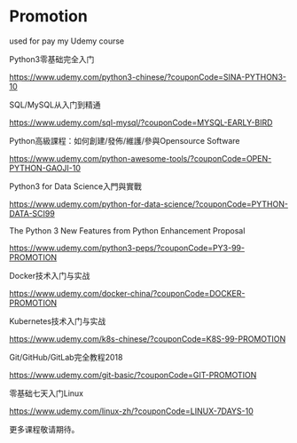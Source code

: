 # Promotion

used for pay my Udemy course


Python3零基础完全入门

https://www.udemy.com/python3-chinese/?couponCode=SINA-PYTHON3-10

SQL/MySQL从入门到精通

https://www.udemy.com/sql-mysql/?couponCode=MYSQL-EARLY-BIRD

Python高級課程：如何創建/發佈/維護/參與Opensource Software

https://www.udemy.com/python-awesome-tools/?couponCode=OPEN-PYTHON-GAOJI-10

Python3 for Data Science入門與實戰

https://www.udemy.com/python-for-data-science/?couponCode=PYTHON-DATA-SCI99

The Python 3 New Features from Python Enhancement Proposal

https://www.udemy.com/python3-peps/?couponCode=PY3-99-PROMOTION

Docker技术入门与实战

https://www.udemy.com/docker-china/?couponCode=DOCKER-PROMOTION

Kubernetes技术入门与实战

https://www.udemy.com/k8s-chinese/?couponCode=K8S-99-PROMOTION

Git/GitHub/GitLab完全教程2018

https://www.udemy.com/git-basic/?couponCode=GIT-PROMOTION

零基础七天入门Linux

https://www.udemy.com/linux-zh/?couponCode=LINUX-7DAYS-10

更多课程敬请期待。

